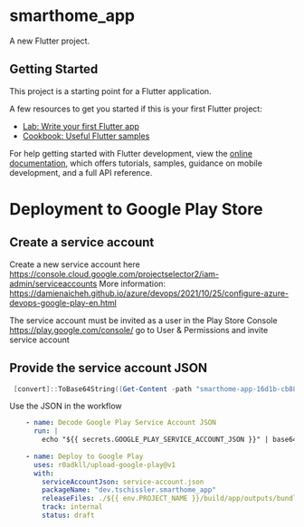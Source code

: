# smarthome_app

A new Flutter project.

## Getting Started

This project is a starting point for a Flutter application.

A few resources to get you started if this is your first Flutter project:

- [Lab: Write your first Flutter app](https://docs.flutter.dev/get-started/codelab)
- [Cookbook: Useful Flutter samples](https://docs.flutter.dev/cookbook)

For help getting started with Flutter development, view the
[online documentation](https://docs.flutter.dev/), which offers tutorials,
samples, guidance on mobile development, and a full API reference.


# Deployment to Google Play Store
## Create a service account
Create a new service account here https://console.cloud.google.com/projectselector2/iam-admin/serviceaccounts
More information: https://damienaicheh.github.io/azure/devops/2021/10/25/configure-azure-devops-google-play-en.html

The service account must be invited as a user in the Play Store Console https://play.google.com/console/ go to User & Permissions and invite service account

## Provide the service account JSON
``` Powershell
 [convert]::ToBase64String((Get-Content -path "smarthome-app-16d1b-cb8873d5fc10.json" -Encoding byte)) > service-account.json.base64  
```

Use the JSON in the workflow
```YAML
    - name: Decode Google Play Service Account JSON
      run: |
        echo "${{ secrets.GOOGLE_PLAY_SERVICE_ACCOUNT_JSON }}" | base64 -d > service-account.json
        
    - name: Deploy to Google Play
      uses: r0adkll/upload-google-play@v1
      with:
        serviceAccountJson: service-account.json
        packageName: "dev.tschissler.smarthome_app"
        releaseFiles: ./${{ env.PROJECT_NAME }}/build/app/outputs/bundle/release/app-release.aab
        track: internal
        status: draft
```
